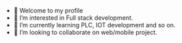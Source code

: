 - 👋 Welcome to my profile
- 👀 I’m interested in Full stack development.
- 🌱 I’m currently learning PLC, IOT development and so on.
- 💞️ I’m looking to collaborate on web/mobile project.
